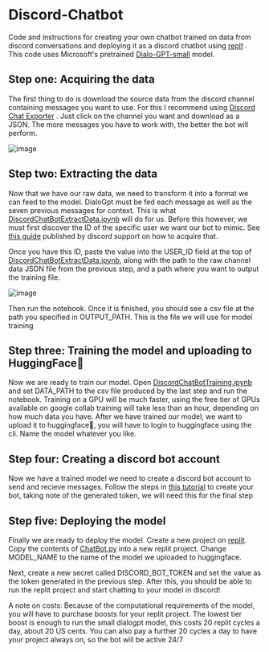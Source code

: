 # Discord-Chatbot
Code and instructions for creating your own chatbot trained on data from discord conversations and deploying it as a discord chatbot using [replt](https://replit.com/~) . This code uses Microsoft's pretrained [Dialo-GPT-small](https://www.microsoft.com/en-us/research/project/large-scale-pretraining-for-response-generation/) model.

## Step one: Acquiring the data
The first thing to do is download the source data from the discord channel containing messages you want to use. For this I recommend using [Discord Chat Exporter](https://github.com/Tyrrrz/DiscordChatExporter) . Just click on the channel you want and download as a JSON. The more messages you have to work with, the better the bot will perform.

![image](https://github.com/Jb-2k/Discord-Chatbot/assets/91644188/fe23b0bb-3dfe-4621-a9e1-f97e6bd5c86e)

## Step two: Extracting the data
Now that we have our raw data, we need to transform it into a format we can feed to the model. DialoGpt must be fed each message as well as the seven previous messages for context. This is what [DiscordChatBotExtractData.ipynb]() will do for us.
Before this however, we must first discover the ID of the specific user we want our bot to mimic. See [this guide](https://support.discord.com/hc/en-us/articles/206346498-Where-can-I-find-my-User-Server-Message-ID-) published by discord support on how to acquire that. 

Once you have this ID, paste the value into the USER_ID field at the top of [DiscordChatBotExtractData.ipynb](), along with the path to the raw channel data JSON file from the previous step, and a path where you want to output the training file.

![image](https://github.com/Jb-2k/Discord-Chatbot/assets/91644188/edf30d28-0279-450c-9a8f-5615ceb7fe9c)

Then run the notebook. Once it is finished, you should see a csv file at the path you specified in OUTPUT_PATH. This is the file we will use for model training

## Step three: Training the model and uploading to HuggingFace🤗
Now we are ready to train our model. Open [DiscordChatBotTraining.ipynb]() and set DATA_PATH to the csv file produced by the last step and run the notebook. Training on a GPU will be much faster, using the free tier of GPUs available on google collab training will take less than an hour, depending on how much data you have.
After we have trained our model, we want to upload it to huggingface🤗, you will have to login to huggingface using the cli. Name the model whatever you like. 


## Step four: Creating a discord bot account
Now we have a trained model we need to create a discord bot account to send and recieve messages. Follow the steps in [this tutorial](https://discordpy.readthedocs.io/en/stable/discord.html) to create your bot, taking note of the generated token, we will need this for the final step

## Step five: Deploying the model
Finally we are ready to deploy the model. Create a new project on [replit](https://replit.com/~). Copy the contents of [ChatBot.py]() into a new replit project. Change MODEL_NAME to the name of the model we uploaded to huggingface.

Next, create a new secret called DISCORD_BOT_TOKEN and set the value as the token generated in the previous step. After this, you should be able to run the replit project and start chatting to your model in discord!

A note on costs: Because of the computational requirements of the model, you will have to purchase boosts for your replit project. The lowest tier boost is enough to run the small dialogpt model, this costs 20 replit cycles a day, about 20 US cents. You can also pay a further 20 cycles a day to have your project always on, so the bot will be active 24/7

